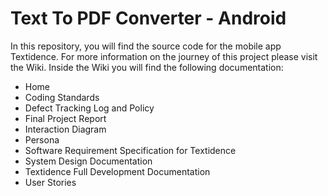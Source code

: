 # Text To PDF Converter - Android 
In this repository, you will find the source code for the mobile app Textidence. For more information on the journey of this project please visit the Wiki.
Inside the Wiki you will find the following documentation:

- Home
- Coding Standards
- Defect Tracking Log and Policy
- Final Project Report
- Interaction Diagram
- Persona
- Software Requirement Specification for Textidence
- System Design Documentation
- Textidence Full Development Documentation
- User Stories

